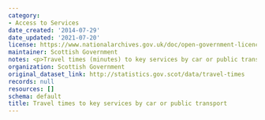 ```yaml
---
category:
- Access to Services
date_created: '2014-07-29'
date_updated: '2021-07-20'
license: https://www.nationalarchives.gov.uk/doc/open-government-licence/version/3/
maintainer: Scottish Government
notes: <p>Travel times (minutes) to key services by car or public transport</p>
organization: Scottish Government
original_dataset_link: http://statistics.gov.scot/data/travel-times
records: null
resources: []
schema: default
title: Travel times to key services by car or public transport
---
```

